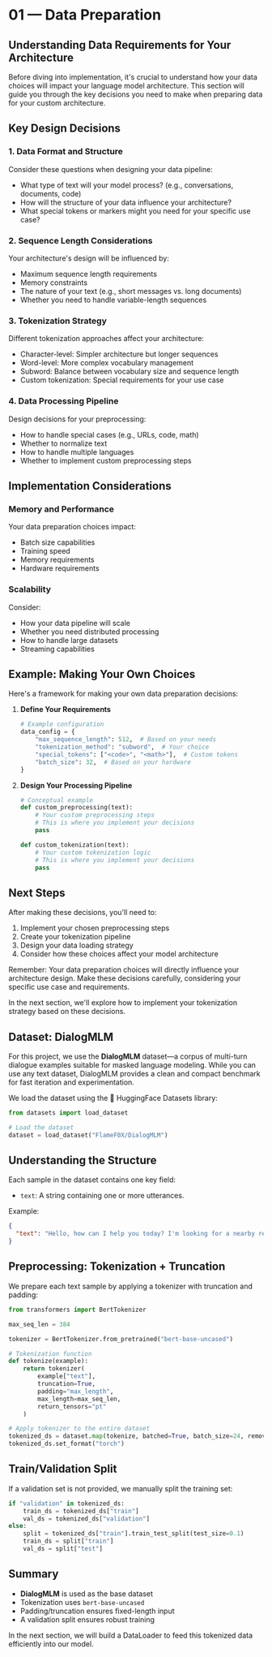 # 01 — Data Preparation

## Understanding Data Requirements for Your Architecture

Before diving into implementation, it's crucial to understand how your data choices will impact your language model architecture. This section will guide you through the key decisions you need to make when preparing data for your custom architecture.

## Key Design Decisions

### 1. Data Format and Structure
Consider these questions when designing your data pipeline:
* What type of text will your model process? (e.g., conversations, documents, code)
* How will the structure of your data influence your architecture?
* What special tokens or markers might you need for your specific use case?

### 2. Sequence Length Considerations
Your architecture's design will be influenced by:
* Maximum sequence length requirements
* Memory constraints
* The nature of your text (e.g., short messages vs. long documents)
* Whether you need to handle variable-length sequences

### 3. Tokenization Strategy
Different tokenization approaches affect your architecture:
* Character-level: Simpler architecture but longer sequences
* Word-level: More complex vocabulary management
* Subword: Balance between vocabulary size and sequence length
* Custom tokenization: Special requirements for your use case

### 4. Data Processing Pipeline
Design decisions for your preprocessing:
* How to handle special cases (e.g., URLs, code, math)
* Whether to normalize text
* How to handle multiple languages
* Whether to implement custom preprocessing steps

## Implementation Considerations

### Memory and Performance
Your data preparation choices impact:
* Batch size capabilities
* Training speed
* Memory requirements
* Hardware requirements

### Scalability
Consider:
* How your data pipeline will scale
* Whether you need distributed processing
* How to handle large datasets
* Streaming capabilities

## Example: Making Your Own Choices

Here's a framework for making your own data preparation decisions:

1. **Define Your Requirements**
   ```python
   # Example configuration
   data_config = {
       "max_sequence_length": 512,  # Based on your needs
       "tokenization_method": "subword",  # Your choice
       "special_tokens": ["<code>", "<math>"],  # Custom tokens
       "batch_size": 32,  # Based on your hardware
   }
   ```

2. **Design Your Processing Pipeline**
   ```python
   # Conceptual example
   def custom_preprocessing(text):
       # Your custom preprocessing steps
       # This is where you implement your decisions
       pass

   def custom_tokenization(text):
       # Your custom tokenization logic
       # This is where you implement your decisions
       pass
   ```

## Next Steps

After making these decisions, you'll need to:
1. Implement your chosen preprocessing steps
2. Create your tokenization pipeline
3. Design your data loading strategy
4. Consider how these choices affect your model architecture

Remember: Your data preparation choices will directly influence your architecture design. Make these decisions carefully, considering your specific use case and requirements.

In the next section, we'll explore how to implement your tokenization strategy based on these decisions.

## Dataset: DialogMLM

For this project, we use the **DialogMLM** dataset—a corpus of multi-turn dialogue examples suitable for masked language modeling. While you can use any text dataset, DialogMLM provides a clean and compact benchmark for fast iteration and experimentation.

We load the dataset using the 🤗 HuggingFace Datasets library:

```python
from datasets import load_dataset

# Load the dataset
dataset = load_dataset("FlameF0X/DialogMLM")
```

## Understanding the Structure

Each sample in the dataset contains one key field:

* `text`: A string containing one or more utterances.

Example:

```json
{
  "text": "Hello, how can I help you today? I'm looking for a nearby restaurant."
}
```

## Preprocessing: Tokenization + Truncation

We prepare each text sample by applying a tokenizer with truncation and padding:

```python
from transformers import BertTokenizer

max_seq_len = 384

tokenizer = BertTokenizer.from_pretrained("bert-base-uncased")

# Tokenization function
def tokenize(example):
    return tokenizer(
        example["text"],
        truncation=True,
        padding="max_length",
        max_length=max_seq_len,
        return_tensors="pt"
    )

# Apply tokenizer to the entire dataset
tokenized_ds = dataset.map(tokenize, batched=True, batch_size=24, remove_columns=["text"])
tokenized_ds.set_format("torch")
```

## Train/Validation Split

If a validation set is not provided, we manually split the training set:

```python
if "validation" in tokenized_ds:
    train_ds = tokenized_ds["train"]
    val_ds = tokenized_ds["validation"]
else:
    split = tokenized_ds["train"].train_test_split(test_size=0.1)
    train_ds = split["train"]
    val_ds = split["test"]
```

## Summary

* **DialogMLM** is used as the base dataset
* Tokenization uses `bert-base-uncased`
* Padding/truncation ensures fixed-length input
* A validation split ensures robust training

In the next section, we will build a DataLoader to feed this tokenized data efficiently into our model.
